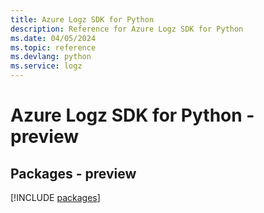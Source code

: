 ```yaml
---
title: Azure Logz SDK for Python
description: Reference for Azure Logz SDK for Python
ms.date: 04/05/2024
ms.topic: reference
ms.devlang: python
ms.service: logz
---
```

# Azure Logz SDK for Python - preview
## Packages - preview
[!INCLUDE [packages](logz-index.md)]